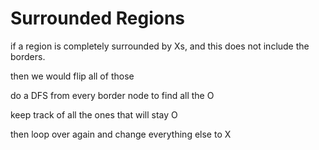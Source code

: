 

# Surrounded Regions

if a region is completely surrounded by Xs, and this does not include the borders.

then we would flip all of those 

do a DFS from every border node to find all the O 

keep track of all the ones that will stay O

then loop over again and change everything else to X